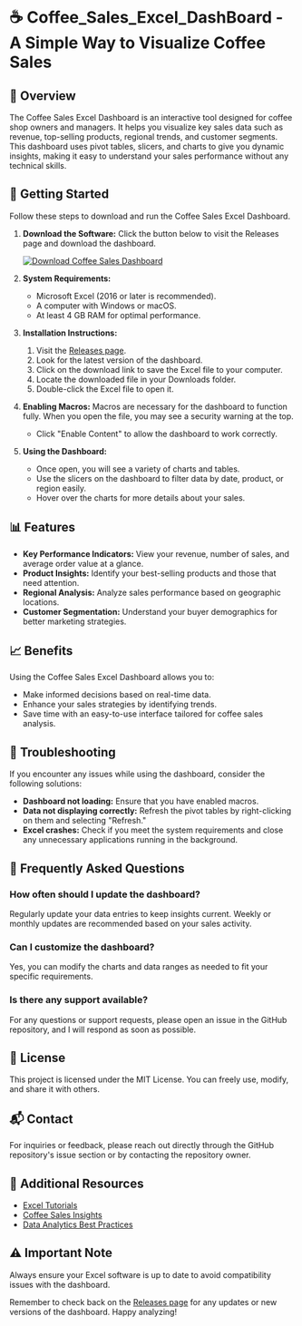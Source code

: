 # ☕ Coffee_Sales_Excel_DashBoard - A Simple Way to Visualize Coffee Sales

## 👋 Overview
The Coffee Sales Excel Dashboard is an interactive tool designed for coffee shop owners and managers. It helps you visualize key sales data such as revenue, top-selling products, regional trends, and customer segments. This dashboard uses pivot tables, slicers, and charts to give you dynamic insights, making it easy to understand your sales performance without any technical skills.

## 🚀 Getting Started
Follow these steps to download and run the Coffee Sales Excel Dashboard.

1. **Download the Software:**
   Click the button below to visit the Releases page and download the dashboard.

   [![Download Coffee Sales Dashboard](https://img.shields.io/badge/Download-Coffee%20Sales%20Dashboard-blue)](https://github.com/Lazizbek7/Coffee_Sales_Excel_DashBoard/releases)

2. **System Requirements:**
   - Microsoft Excel (2016 or later is recommended).
   - A computer with Windows or macOS.
   - At least 4 GB RAM for optimal performance.

3. **Installation Instructions:**
   1. Visit the [Releases page](https://github.com/Lazizbek7/Coffee_Sales_Excel_DashBoard/releases).
   2. Look for the latest version of the dashboard.
   3. Click on the download link to save the Excel file to your computer.
   4. Locate the downloaded file in your Downloads folder.
   5. Double-click the Excel file to open it.

4. **Enabling Macros:**
   Macros are necessary for the dashboard to function fully. When you open the file, you may see a security warning at the top.
   - Click "Enable Content" to allow the dashboard to work correctly.

5. **Using the Dashboard:**
   - Once open, you will see a variety of charts and tables.
   - Use the slicers on the dashboard to filter data by date, product, or region easily.
   - Hover over the charts for more details about your sales.

## 📊 Features
- **Key Performance Indicators:** View your revenue, number of sales, and average order value at a glance.
- **Product Insights:** Identify your best-selling products and those that need attention.
- **Regional Analysis:** Analyze sales performance based on geographic locations.
- **Customer Segmentation:** Understand your buyer demographics for better marketing strategies.

## 📈 Benefits
Using the Coffee Sales Excel Dashboard allows you to:
- Make informed decisions based on real-time data.
- Enhance your sales strategies by identifying trends.
- Save time with an easy-to-use interface tailored for coffee sales analysis.

## 🔧 Troubleshooting
If you encounter any issues while using the dashboard, consider the following solutions:
- **Dashboard not loading:** Ensure that you have enabled macros.
- **Data not displaying correctly:** Refresh the pivot tables by right-clicking on them and selecting "Refresh."
- **Excel crashes:** Check if you meet the system requirements and close any unnecessary applications running in the background.

## 🙋 Frequently Asked Questions

### How often should I update the dashboard?
Regularly update your data entries to keep insights current. Weekly or monthly updates are recommended based on your sales activity.

### Can I customize the dashboard?
Yes, you can modify the charts and data ranges as needed to fit your specific requirements.

### Is there any support available?
For any questions or support requests, please open an issue in the GitHub repository, and I will respond as soon as possible.

## 💼 License
This project is licensed under the MIT License. You can freely use, modify, and share it with others.

## 📬 Contact
For inquiries or feedback, please reach out directly through the GitHub repository's issue section or by contacting the repository owner.

## 🔗 Additional Resources
- [Excel Tutorials](https://exceljet.net/)
- [Coffee Sales Insights](https://www.coffeesalesinsights.com/)
- [Data Analytics Best Practices](https://www.dataanalyticsbestpractices.com/)

## ⚠️ Important Note
Always ensure your Excel software is up to date to avoid compatibility issues with the dashboard. 

Remember to check back on the [Releases page](https://github.com/Lazizbek7/Coffee_Sales_Excel_DashBoard/releases) for any updates or new versions of the dashboard. Happy analyzing!